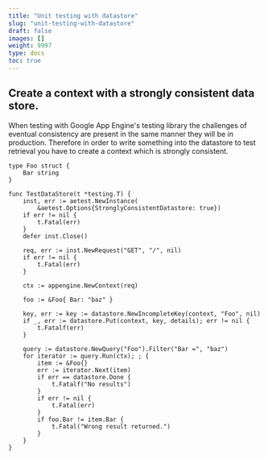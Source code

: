 ```yaml
---
title: "Unit testing with datastore"
slug: "unit-testing-with-datastore"
draft: false
images: []
weight: 9997
type: docs
toc: true
---
```


## Create a context with a strongly consistent data store.
When testing with Google App Engine's testing library the challenges of eventual consistency are present in the same manner they will be in production.  Therefore in order to write something into the datastore to test retrieval you have to create a context which is strongly consistent.

    type Foo struct {
        Bar string
    }

    func TestDataStore(t *testing.T) {
        inst, err := aetest.NewInstance(
            &aetest.Options{StronglyConsistentDatastore: true})
        if err != nil {
            t.Fatal(err)
        }
        defer inst.Close()
    
        req, err := inst.NewRequest("GET", "/", nil)
        if err != nil {
            t.Fatal(err)
        }
    
        ctx := appengine.NewContext(req)

        foo := &Foo{ Bar: "baz" } 
        
        key, err := key := datastore.NewIncompleteKey(context, "Foo", nil)
        if _, err := datastore.Put(context, key, details); err != nil {
            t.Fatalf(err)
        }

        query := datastore.NewQuery("Foo").Filter("Bar =", "baz")
        for iterator := query.Run(ctx); ; {
            item := &Foo{}
            err := iterator.Next(item)
            if err == datastore.Done {
                t.Fatalf("No results")
            } 
            if err != nil {
                t.Fatal(err)
            } 
            if foo.Bar != item.Bar {
                t.Fatal("Wrong result returned.")
            }
        }       
    }

